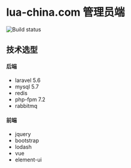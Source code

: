 # lua-china.com 管理员端
![Build status](https://travis-ci.org/luaChina/lua-china-admin.svg?branch=master)
## 技术选型

#### 后端

* laravel 5.6
* mysql 5.7
* redis
* php-fpm 7.2
* rabbitmq

#### 前端

* jquery
* bootstrap
* lodash
* vue
* element-ui